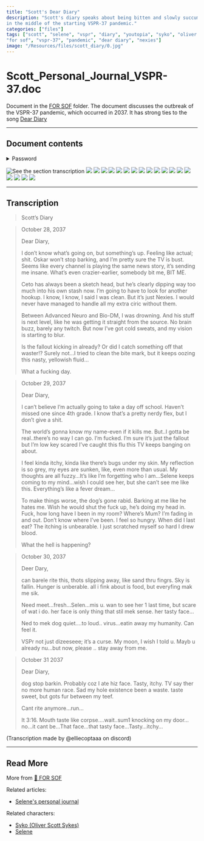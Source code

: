 ```yaml
---
title: "Scott's Dear Diary"
description: "Scott's diary speaks about being bitten and slowly succumbing to an infection, 
in the middle of the starting VSPR-37 pandemic."
categories: ["files"]
tags: ["scott", "selene", "vspr", "diary", "youtopia", "syko", "oliver scott sykes", 
"for sof", "vspr-37", "pandemic", "dear diary", "nexies"]
image: "/Resources/files/scott_diary/0.jpg"
---
```


# Scott_Personal_Journal_VSPR-37.doc

Document in the [FOR SOF](for-sof) folder. The document discusses the outbreak of the VSPR-37 
pandemic, which occurred in 2037. It has strong ties to the song [Dear Diary](../music/song-dear-diary)

***

## Document contents

<details class="password">
  <summary>Password</summary>

0005
</details>

![See the section transcription](../../Resources/files/scott_diary/0.jpg)
![](../../Resources/files/scott_diary/1.jpg)
![](../../Resources/files/scott_diary/2.jpg)
![](../../Resources/files/scott_diary/3.jpg)
![](../../Resources/files/scott_diary/4.jpg)
![](../../Resources/files/scott_diary/5.jpg)
![](../../Resources/files/scott_diary/6.jpg)
![](../../Resources/files/scott_diary/7.jpg)
![](../../Resources/files/scott_diary/8.jpg)
![](../../Resources/files/scott_diary/9.jpg)
![](../../Resources/files/scott_diary/10.jpg)
![](../../Resources/files/scott_diary/11.jpg)
![](../../Resources/files/scott_diary/12.jpg)
![](../../Resources/files/scott_diary/13.jpg)
![](../../Resources/files/scott_diary/14.jpg)
![](../../Resources/files/scott_diary/15.jpg)
![](../../Resources/files/scott_diary/16.jpg)
![](../../Resources/files/scott_diary/17.jpg)
![](../../Resources/files/scott_diary/18.jpg)

***

## Transcription

> Scott’s Diary

> October 28, 2037
>
> Dear Diary,
>
> I don’t know what’s going on, but something’s up. Feeling like actual; shit. Oskar won’t stop barking, and I’m pretty sure the TV is bust.
Seems like every channel is playing the same news story, it’s sending me insane. What’s even crazier-earlier, somebody bit me, BIT ME.
>
> Ceto has always been a sketch head, but he’s clearly dipping way too much into his own stash now. I’m going to have to look for another hookup. I know, I know, I said I was clean. But it’s just Nexies. I would never have managed to handle all my extra ciric without them.
>
> Between Advanced Neuro and Bio-DM, I was drowning. And his stuff is next level, like he was getting it straight from the source. No brain buzz, barely any twitch. But now I’ve got cold sweats, and my vision is starting to blur. 
>
> Is the fallout kicking in already? Or did I catch something off that waster!? Surely not…I tried to clean the bite mark, but it keeps oozing this nasty, yellowish fluid…
>
> What a fucking day.

> October 29, 2037
>
> Dear Diary,
>
> I can’t believe I’m actually going to take a day off school. Haven’t missed one since 4th grade. I know that’s a pretty nerdy flex, but I don’t give a shit.
>
> The world’s gonna know my name-even if it kills me. But..I gotta be real..there’s no way I can go. I’m fucked. I’m sure it’s just the fallout but I’m low key scared I’ve caught this flu this TV keeps banging on about.
>
> I feel kinda itchy, kinda like there’s bugs under my skin. My reflection is so grey, my eyes are sunken, like, even more than usual.
My thoughts are all fuzzy…It’s like I’m forgetting who I am…Selene keeps coming to my mind…wish I could see her, but she can’t see me like this. Everything’s like a fever dream…
>
> To make things worse, the dog’s gone rabid. Barking at me like he hates me. Wish he would shut the fuck up, he’s doing my head in. 
Fuck, how long have I been in my room? Where’s Mum? I’m fading in and out. Don’t know where I’ve been. I feel so hungry. When did I last eat? The itching is unbearable. I just scratched myself so hard I drew blood.
>
> What the hell is happening?

> October 30, 2037
>
> Deer Dary,
>
> can barele rite this, thots slipping away, like sand thru fingrs. Sky is fallin. Hunger is unberable. all i fink about is food, but everyfing mak me sik.
>
> Need meet…fresh…Selen…mis u. wan to see her 1 last time, but scare of wat i do. her face is only thing that stil mek sense.
her tasty face…
>
> Ned to mek dog quiet….to loud..
virus…eatin away my humanity. Can feel it.
>
> VSPr not just dizeeseee; it’s a curse. My moon, I wish I told u. Mayb u already nu…but now, please .. stay away from me.

> October 31 2037
>
> Dear Diary, 
>
> dog stop barkin. Probably coz I ate hiz face. Tasty, itchy. TV say ther no more human race. Sad my hole existence been a waste. taste sweet, but gots fur between my teef. 
>
> Cant rite anymore…run…
>
> It 3:16. Mouth taste like corpse….wait..sum1 knocking on my door…no…it cant be…That face…that tasty face…Tasty…itchy…

(Transcription made by @elliecoptaaa on discord)

***

## Read More

More from [📁 FOR SOF](./for-sof)

Related articles:

- [Selene's personal journal](selene_personal_journal)

Related characters:

- [Syko (Oliver Scott Sykes)](../characters/syko)
- [Selene](../characters/selene)
